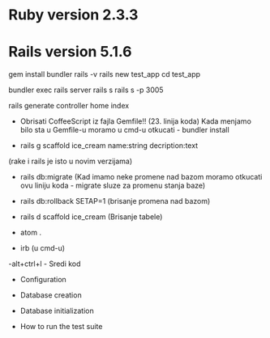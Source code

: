# Ruby version 2.3.3
# Rails version 5.1.6

gem install bundler
rails -v
rails new test_app
cd test_app

bundler exec rails server
rails s
rails s -p 3005

rails generate controller home index

- Obrisati CoffeeScript iz fajla Gemfile!! (23. linija koda)
Kada menjamo bilo sta u Gemfile-u moramo u cmd-u otkucati - bundler install

- rails g scaffold ice_cream name:string decription:text

(rake i rails je isto u novim verzijama)

- rails db:migrate (Kad imamo neke promene nad bazom moramo otkucati ovu liniju koda - migrate sluze za promenu stanja baze)

- rails db:rollback SETAP=1 (brisanje promena nad bazom)

- rails d scaffold ice_cream (Brisanje tabele)


- atom .
- irb (u cmd-u)



-alt+ctrl+l - Sredi kod


* Configuration

* Database creation

* Database initialization

* How to run the test suite
